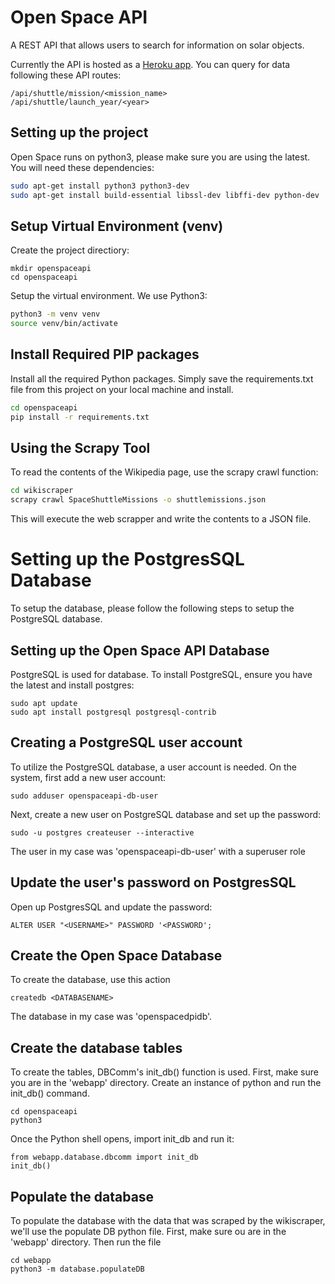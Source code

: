 Open Space API
===============
A REST API that allows users to search for information on solar objects.

Currently the API is hosted as a [Heroku app][openspaceherokulink].
You can query for data following these API routes:
```
/api/shuttle/mission/<mission_name>
/api/shuttle/launch_year/<year>
```

Setting up the project
-----------------------
Open Space runs on python3, please make sure you are using the latest.
You will need these dependencies:
```bash
sudo apt-get install python3 python3-dev
sudo apt-get install build-essential libssl-dev libffi-dev python-dev
```

Setup Virtual Environment (venv)
----------------------------------
Create the project directiory:
```bach
mkdir openspaceapi
cd openspaceapi
```

Setup the virtual environment. We use Python3:
```bash
python3 -m venv venv
source venv/bin/activate
```

Install Required PIP packages
------------------------------
Install all the required Python packages. Simply save the requirements.txt file from
this project on your local machine and install.
```bash
cd openspaceapi
pip install -r requirements.txt
```

Using the Scrapy Tool
-----------------------
To read the contents of the Wikipedia page, use the scrapy crawl function:
```bash
cd wikiscraper
scrapy crawl SpaceShuttleMissions -o shuttlemissions.json
```
This will execute the web scrapper and write the contents to a JSON file.

Setting up the PostgresSQL Database
====================================
To setup the database, please follow the following steps to setup the PostgreSQL database.

Setting up the Open Space API Database
---------------------------------------
PostgreSQL is used for database. To install PostgreSQL, ensure you have the latest and install postgres:
```
sudo apt update
sudo apt install postgresql postgresql-contrib
```

Creating a PostgreSQL user account
-----------------------------------
To utilize the PostgreSQL database, a user account is needed.
On the system, first add a new user account:
```
sudo adduser openspaceapi-db-user
```
Next, create a new user on PostgreSQL database and set up the password:
```
sudo -u postgres createuser --interactive
```
The user in my case was 'openspaceapi-db-user' with a superuser role

Update the user's password on PostgresSQL
------------------------------------------
Open up PostgresSQL and update the password:
```
ALTER USER "<USERNAME>" PASSWORD '<PASSWORD';
```

Create the Open Space Database
-------------------------------
To create the database, use this action
```
createdb <DATABASENAME>
```
The database in my case was 'openspacedpidb'.

Create the database tables
---------------------------
To create the tables, DBComm's init_db() function is used.
First, make sure you are in the 'webapp' directory.
Create an instance of python and run the init_db() command.
```
cd openspaceapi
python3
```

Once the Python shell opens, import init_db and run it:
```
from webapp.database.dbcomm import init_db
init_db()
```

Populate the database
----------------------
To populate the database with the data that was scraped by the wikiscraper, we'll use the populate DB python file.
First, make sure ou are in the 'webapp' directory. Then run the file
```
cd webapp
python3 -m database.populateDB
```

[openspaceherokulink]: http://openspaceapi.herokuapp.com
